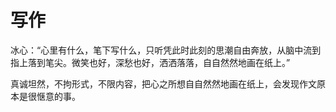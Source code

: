 # 写作

冰心：“心里有什么，笔下写什么，只听凭此时此刻的思潮自由奔放，从脑中流到指上落到笔尖。微笑也好，深愁也好，洒洒落落，自自然然地画在纸上。”

真诚坦然，不拘形式，不限内容，把心之所想自自然然地画在纸上，会发现作文原本是很惬意的事。
